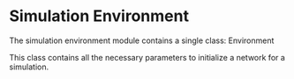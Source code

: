 [comment]: # (This is and automatically generated readme file)
[comment]: # (To edit this file, edit the docstring in the __init__.py file)
[comment]: # (And run the documentation: python -m photontorch.documentation)

# Simulation Environment

The simulation environment module contains a single class: Environment

This class contains all the necessary parameters to initialize a network for a simulation.

